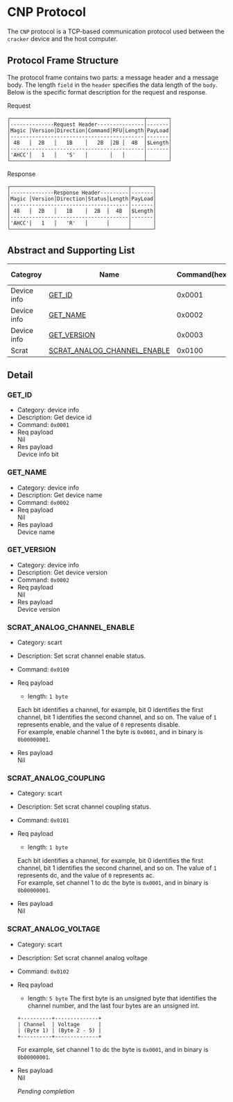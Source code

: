 # CNP Protocol

The `CNP` protocol is a TCP-based communication protocol used between the `cracker` device and the host computer.

## Protocol Frame Structure

The protocol frame contains two parts: a message header and a message body. The length `field` in the `header` specifies the data length of the `body`. Below is the specific format description for the request and response.

Request

```
┌───────────────────────────────────────────┬───────┐
│--------------Request Header---------------│-------│
│Magic │Version│Direction│Command│RFU│Length│PayLoad│
│-------------------------------------------│-------│
│ 4B   │  2B   │   1B    │   2B  │2B │  4B  │$Length│
│-------------------------------------------│-------│
│'AHCC'│   1   │   'S'   │       │   │      │       │
└───────────────────────────────────────────┴───────┘
```

Response

```
┌──────────────────────────────────────┬───────┐
│--------------Response Header---------│-------│
│Magic │Version│Direction│Status│Length│PayLoad│
│--------------------------------------│-------│
│ 4B   │  2B   │   1B    │  2B  │  4B  │$Length│
│--------------------------------------│-------│
│'AHCC'│   1   │   'R'   │      │      │       │
└──────────────────────────────────────┴───────┘
```

## Abstract and Supporting List

| Categroy    | Name                                                        | Command(hex) | Python SDK | Jupyter widget | Device S1 | Device Simulation |
| ----------- | ----------------------------------------------------------- | ------------ | ---------- | -------------- | --------- | ----------------- |
| Device info | [GET_ID](#get_id)                                           | 0x0001       | Yes        | Yes            | Yes       | No                |
| Device info | [GET_NAME](#get_name)                                       | 0x0002       | Yes        | Yes            | Yes       | No                |
| Device info | [GET_VERSION](#get_version)                                 | 0x0003       | Yes        | Yes            | No        | No                |
| Scrat       | [SCRAT_ANALOG_CHANNEL_ENABLE](#scrat_analog_channel_enable) | 0x0100       | Yes        | Yes            | Yes       | No                |

## Detail

### GET_ID

- Category: device info
- Description: Get device id
- Command: `0x0001`
- Req payload  
  Nil
- Res payload  
  Device info bit

### GET_NAME

- Category: device info
- Description: Get device name
- Command: `0x0002`
- Req payload  
  Nil
- Res payload  
  Device name

### GET_VERSION

- Category: device info
- Description: Get device version
- Command: `0x0002`
- Req payload  
  Nil
- Res payload  
  Device version

### SCRAT_ANALOG_CHANNEL_ENABLE

- Category: scart
- Description: Set scrat channel enable status.
- Command: `0x0100`
- Req payload
  - length: `1 byte`  

  Each bit identifies a channel, for example, bit 0 identifies the first channel, bit 1 identifies the second channel, and so on. The value of `1` represents enable, and the value of `0` represents disable.  
  For example, enable channel 1 the byte is `0x0001`, and in binary is `0b00000001`. 

- Res payload  
  Nil

### SCRAT_ANALOG_COUPLING

- Category: scart
- Description: Set scrat channel coupling status.
- Command: `0x0101`
- Req payload
  - length: `1 byte`  

  Each bit identifies a channel, for example, bit 0 identifies the first channel, bit 1 identifies the second channel, and so on. The value of `1` represents dc, and the value of `0` represents ac.  
  For example, set channel 1 to dc the byte is `0x0001`, and in binary is `0b00000001`. 

- Res payload  
  Nil

### SCRAT_ANALOG_VOLTAGE

- Category: scart
- Description: Set scrat channel analog voltage
- Command: `0x0102`
- Req payload
  - length: `5 byte` 
  The first byte is an unsigned byte that identifies the channel number, and the last four bytes are an unsigned int.  
  
  ```
  +----------+--------------+
  | Channel  | Voltage      |
  | (Byte 1) | (Byte 2 - 5) |
  +----------+--------------+
  ```  
  For example, set channel 1 to dc the byte is `0x0001`, and in binary is `0b00000001`. 

- Res payload  
  Nil

  *Pending completion*

